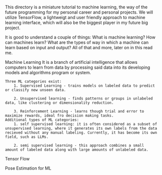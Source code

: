 This directory is a miniature tutorial to machine learning, the way of the future programming for my personal career and personal projects. We will utilize TensorFlow, a lightweigt and user friendly approach to machine learning interface, which will also be the biggest player in my future big project. 

It is good to understand a couple of things: What is machine learning? How can machines learn? What are the types of way in which a machine can learn based on input and output?
All of that and more, later on in this read me.

Machine Learning
    It is a branch of artificial intelligence that allows computers to learn from data by processing said data into its developing models and algorithms program or system. 

    Three ML categories exist:
        1. Supervised Learning - trains models on labeled data to predict or classify new unseen data.

        2. Unsupervised learning - finds patterns or groups in unlabeled data, like clustering or dimensionality reduction.

        3. Reinforcement Learning - learns though trial and error to maximize rewards, ideal fro decision making tasks.
    Additional types of ML categories:
        1. self supervised learning: it is often considered as a subset of unsupervised learning, where it generates its own labels from the data recieved without any manual labeling. Currently, it has become its own field, such as LLMs.

        2. semi supervised learning - this approach combines a small amount of labeled data along with large amounts of unlabeled data. 

    

Tensor Flow

Pose Estimation for ML